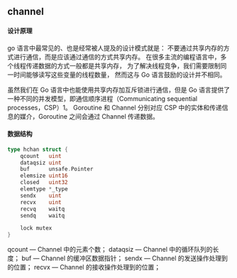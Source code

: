 ## channel

#### 设计原理

go 语言中最常见的、也是经常被人提及的设计模式就是：
不要通过共享内存的方式进行通信，而是应该通过通信的方式共享内存。
在很多主流的编程语言中，多个线程传递数据的方式一般都是共享内存，
为了解决线程竞争，我们需要限制同一时间能够读写这些变量的线程数量，
然而这与 Go 语言鼓励的设计并不相同。

虽然我们在 Go 语言中也能使用共享内存加互斥锁进行通信，但是 Go 语言提供了一种不同的并发模型，即通信顺序进程（Communicating sequential processes，CSP）1。
Goroutine 和 Channel 分别对应 CSP 中的实体和传递信息的媒介，Goroutine 之间会通过 Channel 传递数据。


#### 数据结构

```go
type hchan struct {
	qcount   uint
	dataqsiz uint
	buf      unsafe.Pointer
	elemsize uint16
	closed   uint32
	elemtype *_type
	sendx    uint
	recvx    uint
	recvq    waitq
	sendq    waitq

	lock mutex
}
```

qcount — Channel 中的元素个数；
dataqsiz — Channel 中的循环队列的长度；
buf — Channel 的缓冲区数据指针；
sendx — Channel 的发送操作处理到的位置；
recvx — Channel 的接收操作处理到的位置；


